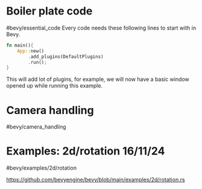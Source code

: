 
# Boiler plate code
#bevy/essential_code
Every code needs these following lines to start with in Bevy.
```rust
fn main(){
	App::new()
		.add_plugins(DefaultPlugins)
		.run();
}
```

This will add lot of plugins, for example, we will now have a basic window opened up while running this example. 

# Camera handling
#bevy/camera_handling


# Examples: 2d/rotation 16/11/24
#bevy/examples/2d/rotation

https://github.com/bevyengine/bevy/blob/main/examples/2d/rotation.rs